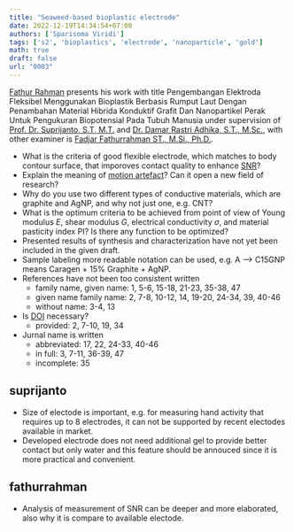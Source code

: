 ```yaml
---
title: "Seaweed-based bioplastic electrode"
date: 2022-12-19T14:34:54+07:00
authors: ['Sparisoma Viridi']
tags: ['s2', 'bioplastics', 'electrode', 'nanoparticle', 'gold']
math: true
draft: false
url: "0003"
---
```


[Fathur Rahman](https://www.flickr.com/photos/195637519@N06/52572039706/) presents his work with title Pengembangan Elektroda Fleksibel Menggunakan Bioplastik Berbasis Rumput Laut Dengan Penambahan Material Hibrida Konduktif Grafit Dan Nanopartikel Perak Untuk Pengukuran Biopotensial Pada Tubuh Manusia under supervision of [Prof. Dr. Suprijanto, S.T, M.T.](https://lppm.itb.ac.id/id/suprijanto/) and [Dr. Damar Rastri Adhika, S.T., M.Sc.](https://lppm.itb.ac.id/id/damar-rastri-adhika/), with other examiner is [Fadjar Fathurrahman ST., M.Si., Ph.D.](https://lppm.itb.ac.id/id/fadjar-fathurahman/).

+ What is the criteria of good flexible electrode, which matches to body contour surface, that imporoves contact quality to enhance [SNR](https://www.techtarget.com/searchnetworking/definition/signal-to-noise-ratio)?
+ Explain the meaning of [motion artefact](https://www.sciencedirect.com/topics/engineering/motion-artifact)? Can it open a new field of research?
+ Why do you use two different types of conductive materials, which are graphite and AgNP, and why not just one, e.g. CNT?
+ What is the optimum criteria to be achieved from point of view of Young modulus $E$, shear modulus $G$, electrical conductivity $\sigma$, and material pasticity index PI? Is there any function to be optimized?
+ Presented results of synthesis and characterization have not yet been included in the given draft.
+ Sample labeling more readable notation can be used, e.g. A --> C15GNP means Caragen + 15% Graphite + AgNP.
+ References have not been too consistent written
  - family name, given name: 1, 5-6, 15-18, 21-23, 35-38, 47
  - given name family name: 2, 7-8, 10-12, 14, 19-20, 24-34, 39, 40-46
  - without name: 3-4, 13
+ Is [DOI](https://www.scribbr.com/citing-sources/what-is-a-doi/) necessary?
  - provided: 2, 7-10, 19, 34
+ Jurnal name is written
  - abbreviated: 17, 22, 24-33, 40-46
  - in full: 3, 7-11, 36-39, 47
  - incomplete: 35


## suprijanto
+ Size of electode is important, e.g. for measuring hand activity that requires up to 8 electrodes, it can not be supported by recent electodes available in market.
+ Developed electrode does not need additional gel to provide better contact but only water and this feature should be annouced since it is more practical and convenient.


## fathurrahman
+ Analysis of measurement of SNR can be deeper and more elaborated, also why it is compare to available electode.
